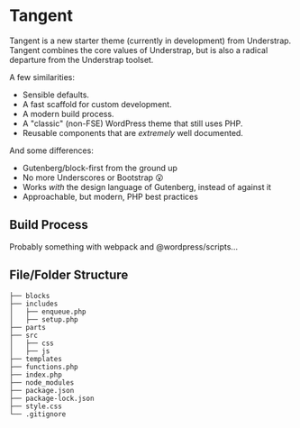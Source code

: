 # Tangent

Tangent is a new starter theme (currently in development) from Understrap. Tangent combines the core values of Understrap, but is also a radical departure from the Understrap toolset.

A few similarities:

- Sensible defaults.
- A fast scaffold for custom development.
- A modern build process.
- A "classic" (non-FSE) WordPress theme that still uses PHP.
- Reusable components that are _extremely_ well documented.

And some differences:

- Gutenberg/block-first from the ground up
- No more Underscores or Bootstrap 😮 
- Works _with_ the design language of Gutenberg, instead of against it
- Approachable, but modern, PHP best practices

## Build Process

Probably something with webpack and @wordpress/scripts...

## File/Folder Structure

```
├── blocks
├── includes
│   ├── enqueue.php
│   ├── setup.php
├── parts
├── src
│   ├── css
│   ├── js
├── templates
├── functions.php
├── index.php
├── node_modules
├── package.json
├── package-lock.json 
├── style.css
└── .gitignore
```
